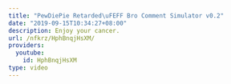```yaml
---
title: "PewDiePie Retarded\uFEFF Bro Comment Simulator v0.2"
date: "2019-09-15T10:34:27+08:00"
description: Enjoy your cancer.
url: /nfkrz/HphBnqjHsXM/
providers:
  youtube:
    id: HphBnqjHsXM
type: video
---
```

